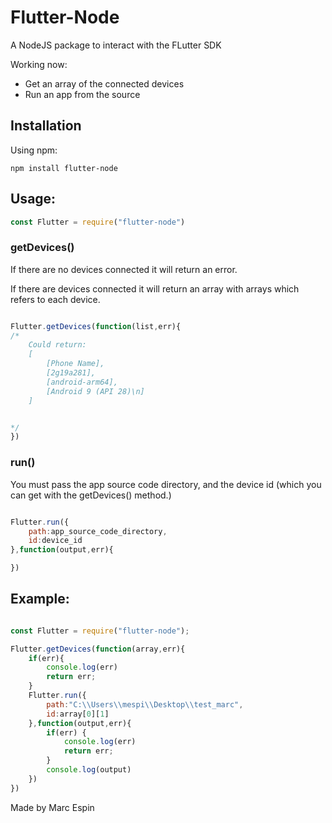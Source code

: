 # Flutter-Node

A NodeJS package to interact with the FLutter SDK

Working now:

* Get an array of the connected devices
* Run an app from the source

## Installation
Using npm:

```
npm install flutter-node
```

## Usage:

```javascript
const Flutter = require("flutter-node")
```

### getDevices()

If there are no devices connected it will return an error.

If there are devices connected it will return an array with arrays which refers to each device.

```javascript

Flutter.getDevices(function(list,err){
/*
    Could return:
    [
        [Phone Name],
        [2g19a281],
        [android-arm64],
        [Android 9 (API 28)\n]
    ]


*/
})

```

### run()

You must pass the app source code directory, and the device id (which you can get with the getDevices() method.)

```javascript

Flutter.run({
    path:app_source_code_directory,
    id:device_id 
},function(output,err){

})
```

## Example:

```javascript

const Flutter = require("flutter-node");

Flutter.getDevices(function(array,err){
    if(err){
        console.log(err)
        return err;
    }
    Flutter.run({
        path:"C:\\Users\\mespi\\Desktop\\test_marc",
        id:array[0][1]
    },function(output,err){
        if(err) {
            console.log(err)
            return err;
        }
        console.log(output)
    })
})

```

Made by Marc Espin